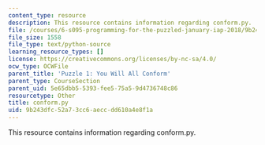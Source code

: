 ```yaml
---
content_type: resource
description: This resource contains information regarding conform.py.
file: /courses/6-s095-programming-for-the-puzzled-january-iap-2018/9b243dfc52a73cc6aeccdd610a4e8f1a_conform.py
file_size: 1558
file_type: text/python-source
learning_resource_types: []
license: https://creativecommons.org/licenses/by-nc-sa/4.0/
ocw_type: OCWFile
parent_title: 'Puzzle 1: You Will All Conform'
parent_type: CourseSection
parent_uid: 5e65dbb5-5393-fee5-75a5-9d4736748c86
resourcetype: Other
title: conform.py
uid: 9b243dfc-52a7-3cc6-aecc-dd610a4e8f1a
---
```

This resource contains information regarding conform.py.